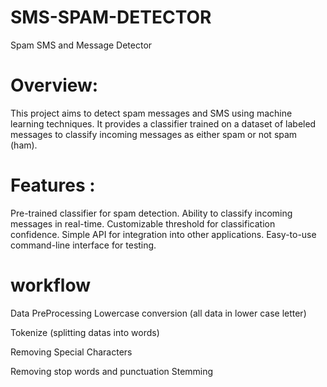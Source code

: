 # SMS-SPAM-DETECTOR
Spam SMS and Message Detector

 # Overview:

This project aims to detect spam messages and SMS using machine learning techniques. It provides a classifier trained on a dataset of labeled messages to classify incoming messages as either spam or not spam (ham).

# Features :

Pre-trained classifier for spam detection.
Ability to classify incoming messages in real-time.
Customizable threshold for classification confidence.
Simple API for integration into other applications.
Easy-to-use command-line interface for testing.


# workflow
Data PreProcessing
Lowercase conversion (all data in lower case letter)

Tokenize (splitting datas into words)

Removing Special Characters

Removing stop words and punctuation Stemming
